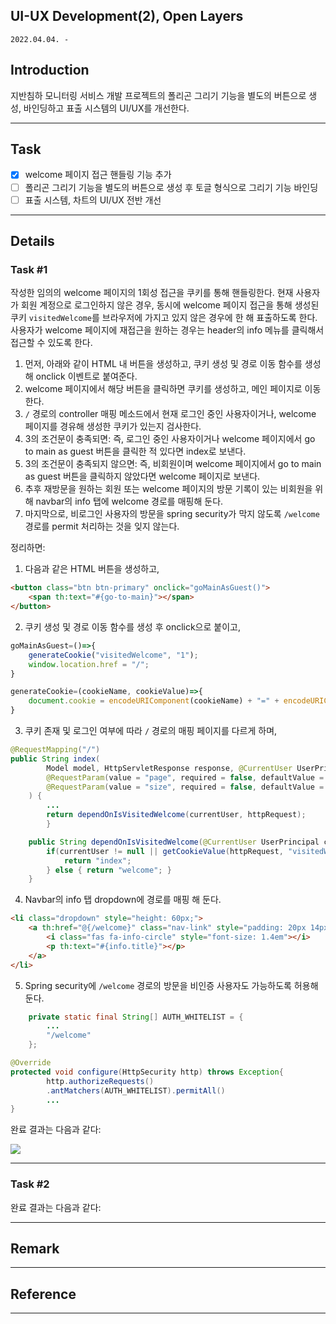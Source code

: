 ## UI-UX Development(2), Open Layers
`2022.04.04. -`

## Introduction
지반침하 모니터링 서비스 개발 프로젝트의 폴리곤 그리기 기능을 별도의 버튼으로 생성, 바인딩하고 표출 시스템의 UI/UX를 개선한다.

---

## Task
* [x] welcome 페이지 접근 핸들링 기능 추가
* [ ] 폴리곤 그리기 기능을 별도의 버튼으로 생성 후 토글 형식으로 그리기 기능 바인딩
* [ ] 표출 시스템, 차트의 UI/UX 전반 개선

---

## Details
### Task #1
작성한 임의의 welcome 페이지의 1회성 접근을 쿠키를 통해 핸들링한다. 현재 사용자가 회원 계정으로 로그인하지 않은 경우, 
동시에 welcome 페이지 접근을 통해 생성된 쿠키 `visitedWelcome`를 브라우저에 가지고 있지 않은 경우에 한 해 표출하도록 한다.
사용자가 welcome 페이지에 재접근을 원하는 경우는 header의 info 메뉴를 클릭해서 접근할 수 있도록 한다.  


1. 먼저, 아래와 같이 HTML 내 버튼을 생성하고, 쿠키 생성 및 경로 이동 함수를 생성해 onclick 이벤트로 붙여준다.
2. welcome 페이지에서 해당 버튼을 클릭하면 쿠키를 생성하고, 메인 페이지로 이동한다.
3. `/` 경로의 controller 매핑 메소드에서 현재 로그인 중인 사용자이거나, welcome 페이지를 경유해 생성한 쿠키가 있는지 검사한다.
4. 3의 조건문이 충족되면: 즉, 로그인 중인 사용자이거나 welcome 페이지에서 go to main as guest 버튼을 클릭한 적 있다면 index로 보낸다.
5. 3의 조건문이 충족되지 않으면: 즉, 비회원이며 welcome 페이지에서 go to main as guest 버튼을 클릭하지 않았다면 welcome 페이지로 보낸다.
6. 추후 재방문을 원하는 회원 또는 welcome 페이지의 방문 기록이 있는 비회원을 위해 navbar의 info 탭에 welcome 경로를 매핑해 둔다.
7. 마지막으로, 비로그인 사용자의 방문을 spring security가 막지 않도록 `/welcome` 경로를 permit 처리하는 것을 잊지 않는다.

정리하면:  
1. 다음과 같은 HTML 버튼을 생성하고,  
```html
<button class="btn btn-primary" onclick="goMainAsGuest()">
    <span th:text="#{go-to-main}"></span>
</button>
```

2. 쿠키 생성 및 경로 이동 함수를 생성 후 onclick으로 붙이고,  
```javascript
goMainAsGuest=()=>{
    generateCookie("visitedWelcome", "1");
    window.location.href = "/";
}

generateCookie=(cookieName, cookieValue)=>{ 
    document.cookie = encodeURIComponent(cookieName) + "=" + encodeURIComponent(cookieValue); 
}
```

3. 쿠키 존재 및 로그인 여부에 따라 `/` 경로의 매핑 페이지를 다르게 하며,  
```java
@RequestMapping("/")
public String index(
        Model model, HttpServletResponse response, @CurrentUser UserPrincipal currentUser, HttpServletRequest httpRequest,
        @RequestParam(value = "page", required = false, defaultValue = DEFAULT_PAGE_NUMBER) Integer page,
        @RequestParam(value = "size", required = false, defaultValue = "3") Integer size
    ) {
        ...
        return dependOnIsVisitedWelcome(currentUser, httpRequest);
        }

    public String dependOnIsVisitedWelcome(@CurrentUser UserPrincipal currentUser, HttpServletRequest httpRequest) {
        if(currentUser != null || getCookieValue(httpRequest, "visitedWelcome").equals("1")){
            return "index";
        } else { return "welcome"; }
    }
```

4. Navbar의 info 탭 dropdown에 경로를 매핑 해 둔다.
```html
<li class="dropdown" style="height: 60px;">
    <a th:href="@{/welcome}" class="nav-link" style="padding: 20px 14px; height: 54px; color: var(--light);">
        <i class="fas fa-info-circle" style="font-size: 1.4em"></i>
        <p th:text="#{info.title}"></p>
    </a>
</li>
```

5. Spring security에 `/welcome` 경로의 방문을 비인증 사용자도 가능하도록 허용해 둔다.
```java
    private static final String[] AUTH_WHITELIST = {
        ... 
        "/welcome"
    };

@Override
protected void configure(HttpSecurity http) throws Exception{
        http.authorizeRequests()
        .antMatchers(AUTH_WHITELIST).permitAll()
        ...
}
```


완료 결과는 다음과 같다:  

![](../../../Assets/images/info-welcome.gif)

---

### Task #2

완료 결과는 다음과 같다:  

---

## Remark

---

## Reference

---
